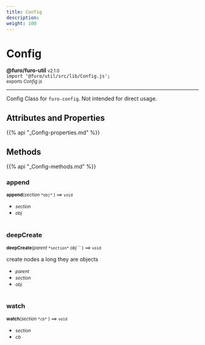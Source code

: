 ```yaml
---
title: Config
description: 
weight: 100
---
```


# Config

**@furo/furo-util** <small>v2.1.0</small>
<br>`import '@furo/util/src/lib/Config.js';`<small>
<br>exports *Config* js</small>


****

Config Class for `furo-config`. Not intended for direct usage.

## Attributes and Properties
{{% api "_Config-properties.md" %}}








## Methods
{{% api "_Config-methods.md" %}}


### **append**
<small>**append**(*section* `` *obj* `` ) ⟹ `void`</small>



- <small>*section* </small>
- <small>*obj* </small>
<br><br>

### **deepCreate**
<small>**deepCreate**(*parent* `` *section* `` *obj* `` ) ⟹ `void`</small>

create nodes a long they are objects

- <small>*parent* </small>
- <small>*section* </small>
- <small>*obj* </small>
<br><br>

### **watch**
<small>**watch**(*section* `` *cb* `` ) ⟹ `void`</small>



- <small>*section* </small>
- <small>*cb* </small>
<br><br>
